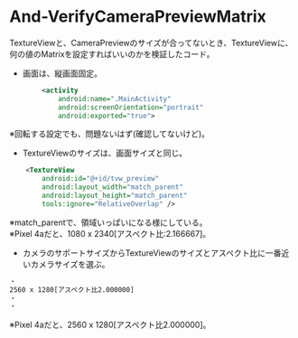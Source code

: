 # And-VerifyCameraPreviewMatrix
TextureViewと、CameraPreviewのサイズが合ってないとき、TextureViewに、何の値のMatrixを設定すればいいのかを検証したコード。

- 画面は、縦画面固定。
``` AndroidManifest.xml
        <activity
            android:name=".MainActivity"
            android:screenOrientation="portrait"
            android:exported="true">
```
※回転する設定でも、問題ないはず(確認してないけど)。

- TextureViewのサイズは、画面サイズと同じ。
``` fragment_main.xml
    <TextureView
        android:id="@+id/tvw_preview"
        android:layout_width="match_parent"
        android:layout_height="match_parent"
        tools:ignore="RelativeOverlap" />
```
※match_parentで、領域いっぱいになる様にしている。<br/>
※Pixel 4aだと、1080 x 2340[アスペクト比:2.166667]。

- カメラのサポートサイズからTextureViewのサイズとアスペクト比に一番近いカメラサイズを選ぶ。
``` fragment_main.xml
・
2560 x 1280[アスペクト比2.000000]
・
・
```
※Pixel 4aだと、2560 x 1280[アスペクト比2.000000]。
